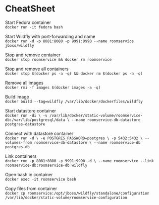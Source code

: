 # CheatSheet

Start Fedora container  
`docker run -it fedora bash`

Start Wildfly with port-forwarding and name  
`docker run -d -p 8081:8080 -p 9991:9990 --name roomservice jboss/wildfly`

Stop and remove container  
`docker stop roomservice && docker rm roomservice`

Stop and remove all containers  
`docker stop $(docker ps -a -q) && docker rm $(docker ps -a -q)`

Remove all images  
`docker rmi -f images $(docker images -a -q)`

Build image  
`docker build --tag=wildfly /var/lib/docker/dockerfiles/wildfly`

Start datastore container  
`docker run -di \
-v /var/lib/docker/static-volume/roomservice-db:/var/lib/postgresql/data \
--name roomservice-db-datastore postgres-datastore`

Connect with datastore container  
`docker run -d \
-e POSTGRES_PASSWORD=postgres \
-p 5432:5432 \
--volumes-from roomservice-db-datastore \
--name roomservice-db postgres-db`

Link containers  
`docker run -p 8081:8080 -p 9991:9990 -d \
--name roomservice --link roomservice-db:roomservice-db wildfly`

Open bash in container  
`docker exec -it roomservice bash`

Copy files from container  
`docker cp roomservice:/opt/jboss/wildfly/standalone/configuration /var/lib/docker/static-volume/roomservice-configuration`
